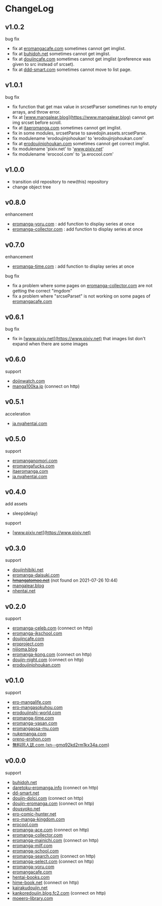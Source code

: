 # ChangeLog

## v1.0.2
bug fix
- fix at [eromangacafe.com](https://eromangacafe.com) sometimes cannot get imglist.
- fix at [buhidoh.net](https://buhidoh.net) sometimes cannot get imglist.
- fix at [doujincafe.com](https://doujincafe.com) sometimes cannot get imglist (preference was given to src instead of srcset).
- fix at [ddd-smart.com](https://ddd-smart.com) sometimes cannot move to list page.

## v1.0.1
bug fix
- fix function that get max value in srcsetParser sometimes run to empty arrays, and throw error.
- fix at [www.mangalear.blog](https://www.mangalear.blog) cannot get img srcset before scroll.
- fix at [itaeromanga.com](https://itaeromanga.com) sometimes cannot get imglist.
- fix in some modules, srcsetParse to savedojin.assets.srcsetParse.
- fix modulename 'erodoujinjohoukan' to 'erodoujinjohoukan.com'
- fix at [erodoujinjohoukan.com](https://erodoujinjohoukan.com/) sometimes cannot get correct imglist.
- fix modulename 'pixiv.net' to 'www.pixiv.net'
- fix modulename 'erocool.com' to 'ja.erocool.com'

## v1.0.0
- transition old repository to new(this) repository
- change object tree

## v0.8.0
enhancement
- [eromanga-yoru.com](https://eromanga-yoru.com) : add function to display series at once
- [eromanga-collector.com](https://eromanga-collector.com) : add function to display series at once

## v0.7.0
enhancement
- [eromanga-time.com](https://eromanga-time.com) : add function to display series at once

bug fix
- fix a problem where some pages on [eromanga-collector.com](https://eromanga-collector.com) are not getting the correct "imgdom" 
- fix a problem where "srcseParset" is not working on some pages of [eromangacafe.com](https://eromangacafe.com)

## v0.6.1
bug fix
- fix in [www.pixiv.net](https://www.pixiv.net) that images list don't expand when there are some images

## v0.6.0
support
- [dojinwatch.com](https://dojinwatch.com)
- [manga100ka.jp](http://manga100ka.jp) (connect on http)

## v0.5.1
acceleration
- [ja.nyahentai.com](https://ja.nyahentai.com)

## v0.5.0
support
- [eromanganomori.com](https://eromanganomori.com)
- [eromangafucks.com](https://eromangafucks.com)
- [itaeromanga.com](https://itaeromanga.com)
- [ja.nyahentai.com](https://ja.nyahentai.com)

## v0.4.0
add assets
- sleep(delay)

support
- [www.pixiv.net](https://www.pixiv.net)

## v0.3.0
support
- [doujinhibiki.net](https://doujinhibiki.net)
- [eromanga-daisuki.com](https://eromanga-daisuki.com)
- ~~[hmangatomoe.net](https://hmangatomoe.net)~~ (not found on 2021-07-26 10:44)
- [mangalear.blog](https://mangalear.blog)
- [nhentai.net](https://nhentai.net)

## v0.2.0
support
- [eromanga-celeb.com](http://eromanga-celeb.com) (connect on http)
- [eromanga-jkschool.com](https://eromanga-jkschool.com)
- [doujincafe.com](https://doujincafe.com)
- [eroproject.com](https://eroproject.com)
- [nijioma.blog](https://nijioma.blog)
- [eromanga-kong.com](http://eromanga-kong.com) (connect on http)
- [doujin-night.com](http://doujin-night.com) (connect on http)
- [erodoujinjohoukan.com](https://erodoujinjohoukan.com)

## v0.1.0
support
- [ero-mangalife.com](https://ero-mangalife.com)
- [ero-mangasokuhou.com](https://ero-mangasokuhou.com)
- [erodoujinshi-world.com](https://erodoujinshi-world.com)
- [eromanga-time.com](https://eromanga-time.com)
- [eromanga-yasan.com](https://eromanga-yasan.com)
- [eromangaosa-mu.com](https://eromangaosa-mu.com)
- [nukemanga.com](https://nukemanga.com)
- [oreno-erohon.com](https://oreno-erohon.com)
- [無料同人誌.com (xn--gmq92kd2rm1kx34a.com)](https://xn--gmq92kd2rm1kx34a.com)

## v0.0.0
support
- [buhidoh.net](https://buhidoh.net)
- [daretoku-eromanga.info](http://daretoku-eromanga.info) (connect on http)
- [dd-smart.net](https://dd-smart.net)
- [doujin-dolci.com](http://doujin-dolci.com) (connect on http)
- [doujin-eromanga.com](http://doujin-eromanga.com) (connect on http)
- [dousyoko.net](https://dousyoko.net)
- [ero-comic-hunter.net](https://ero-comic-hunter.net)
- [ero-manga-kingdom.com](https://ero-manga-kingdom.com)
- [erocool.com](https://erocool.com)
- [eromanga-ace.com](http://eromanga-ace.com) (connect on http)
- [eromanga-collector.com](https://eromanga-collector.com)
- [eromanga-mainichi.com](http://eromanga-mainichi.com) (connect on http)
- [eromanga-milf.com](https://eromanga-milf.com)
- [eromanga-school.com](https://eromanga-school.com)
- [eromanga-search.com](http://eromanga-search.com) (connect on http)
- [eromanga-select.com](http://eromanga-select.com) (connect on http)
- [eromanga-yoru.com](https://eromanga-yoru.com)
- [eromangacafe.com](https://eromangacafe.com)
- [hentai-books.com](https://hentai-books.com)
- [hime-book.net](http://hime-book.net) (connect on http)
- [kairakudoujin.net](https://kairakudoujin.net)
- [kankoredoujin.blog.fc2.com](http://kankoredoujin.blog.fc2.com) (connect on http)
- [moeero-library.com](https://moeero-library.com)
